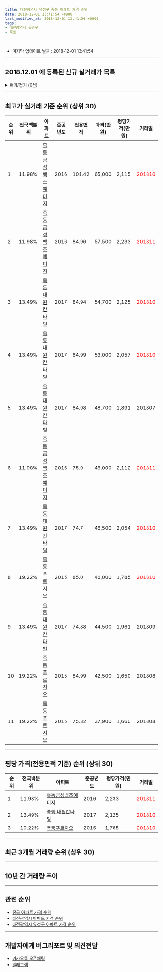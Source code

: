 ```yaml
---
title: 대전광역시 유성구 죽동 아파트 가격 순위
date: 2018-12-01 13:41:54 +0900
last_modified_at: 2018-12-01 13:41:54 +0900
tags:
- 대전광역시 유성구
- 죽동

---
```


* 마지막 업데이트 날짜 : 2018-12-01 13:41:54

---

## 2018.12.01 에 등록된 신규 실거래가 목록

<details>
<summary>펴기/접기 (0건)</summary>
<div markdown="1">

|아파트|전국백분위|준공년도|전용면적|가격(만원)|평당가격(만원)|거래일|
|---|---|---|---|---|---|---|
|없음|||||||


</div>
</details>

---

## 최고가 실거래 기준 순위 (상위 30)


|순위|전국백분위|아파트|준공년도|전용면적|가격(만원)|평당가격(만원)|거래일|
|---|---|---|---|---|---|---|---|
|1|11.98%|[죽동금성백조예미지](https://search.naver.com/search.naver?query=%EB%8C%80%EC%A0%84%EA%B4%91%EC%97%AD%EC%8B%9C+%EC%9C%A0%EC%84%B1%EA%B5%AC+%EC%A3%BD%EB%8F%99+%EC%A3%BD%EB%8F%99%EA%B8%88%EC%84%B1%EB%B0%B1%EC%A1%B0%EC%98%88%EB%AF%B8%EC%A7%80)|2016|101.42|65,000|2,115|<span style="color:red">201810</span>|
|2|11.98%|[죽동금성백조예미지](https://search.naver.com/search.naver?query=%EB%8C%80%EC%A0%84%EA%B4%91%EC%97%AD%EC%8B%9C+%EC%9C%A0%EC%84%B1%EA%B5%AC+%EC%A3%BD%EB%8F%99+%EC%A3%BD%EB%8F%99%EA%B8%88%EC%84%B1%EB%B0%B1%EC%A1%B0%EC%98%88%EB%AF%B8%EC%A7%80)|2016|84.96|57,500|2,233|<span style="color:red">201811</span>|
|3|13.49%|[죽동 대원칸타빌](https://search.naver.com/search.naver?query=%EB%8C%80%EC%A0%84%EA%B4%91%EC%97%AD%EC%8B%9C+%EC%9C%A0%EC%84%B1%EA%B5%AC+%EC%A3%BD%EB%8F%99+%EC%A3%BD%EB%8F%99+%EB%8C%80%EC%9B%90%EC%B9%B8%ED%83%80%EB%B9%8C)|2017|84.94|54,700|2,125|<span style="color:red">201810</span>|
|4|13.49%|[죽동 대원칸타빌](https://search.naver.com/search.naver?query=%EB%8C%80%EC%A0%84%EA%B4%91%EC%97%AD%EC%8B%9C+%EC%9C%A0%EC%84%B1%EA%B5%AC+%EC%A3%BD%EB%8F%99+%EC%A3%BD%EB%8F%99+%EB%8C%80%EC%9B%90%EC%B9%B8%ED%83%80%EB%B9%8C)|2017|84.99|53,000|2,057|<span style="color:red">201810</span>|
|5|13.49%|[죽동 대원칸타빌](https://search.naver.com/search.naver?query=%EB%8C%80%EC%A0%84%EA%B4%91%EC%97%AD%EC%8B%9C+%EC%9C%A0%EC%84%B1%EA%B5%AC+%EC%A3%BD%EB%8F%99+%EC%A3%BD%EB%8F%99+%EB%8C%80%EC%9B%90%EC%B9%B8%ED%83%80%EB%B9%8C)|2017|84.98|48,700|1,891|201807|
|6|11.98%|[죽동금성백조예미지](https://search.naver.com/search.naver?query=%EB%8C%80%EC%A0%84%EA%B4%91%EC%97%AD%EC%8B%9C+%EC%9C%A0%EC%84%B1%EA%B5%AC+%EC%A3%BD%EB%8F%99+%EC%A3%BD%EB%8F%99%EA%B8%88%EC%84%B1%EB%B0%B1%EC%A1%B0%EC%98%88%EB%AF%B8%EC%A7%80)|2016|75.0|48,000|2,112|<span style="color:red">201811</span>|
|7|13.49%|[죽동 대원칸타빌](https://search.naver.com/search.naver?query=%EB%8C%80%EC%A0%84%EA%B4%91%EC%97%AD%EC%8B%9C+%EC%9C%A0%EC%84%B1%EA%B5%AC+%EC%A3%BD%EB%8F%99+%EC%A3%BD%EB%8F%99+%EB%8C%80%EC%9B%90%EC%B9%B8%ED%83%80%EB%B9%8C)|2017|74.7|46,500|2,054|<span style="color:red">201810</span>|
|8|19.22%|[죽동푸르지오](https://search.naver.com/search.naver?query=%EB%8C%80%EC%A0%84%EA%B4%91%EC%97%AD%EC%8B%9C+%EC%9C%A0%EC%84%B1%EA%B5%AC+%EC%A3%BD%EB%8F%99+%EC%A3%BD%EB%8F%99%ED%91%B8%EB%A5%B4%EC%A7%80%EC%98%A4)|2015|85.0|46,000|1,785|<span style="color:red">201810</span>|
|9|13.49%|[죽동 대원칸타빌](https://search.naver.com/search.naver?query=%EB%8C%80%EC%A0%84%EA%B4%91%EC%97%AD%EC%8B%9C+%EC%9C%A0%EC%84%B1%EA%B5%AC+%EC%A3%BD%EB%8F%99+%EC%A3%BD%EB%8F%99+%EB%8C%80%EC%9B%90%EC%B9%B8%ED%83%80%EB%B9%8C)|2017|74.88|44,500|1,961|201809|
|10|19.22%|[죽동푸르지오](https://search.naver.com/search.naver?query=%EB%8C%80%EC%A0%84%EA%B4%91%EC%97%AD%EC%8B%9C+%EC%9C%A0%EC%84%B1%EA%B5%AC+%EC%A3%BD%EB%8F%99+%EC%A3%BD%EB%8F%99%ED%91%B8%EB%A5%B4%EC%A7%80%EC%98%A4)|2015|84.99|42,500|1,650|201808|
|11|19.22%|[죽동푸르지오](https://search.naver.com/search.naver?query=%EB%8C%80%EC%A0%84%EA%B4%91%EC%97%AD%EC%8B%9C+%EC%9C%A0%EC%84%B1%EA%B5%AC+%EC%A3%BD%EB%8F%99+%EC%A3%BD%EB%8F%99%ED%91%B8%EB%A5%B4%EC%A7%80%EC%98%A4)|2015|75.32|37,900|1,660|201808|


---

## 평당 가격(전용면적 기준) 순위 (상위 30)


|순위|전국백분위|아파트|준공년도|평당가격(만원)|거래일|
|---|---|---|---|---|---|
|1|11.98%|[죽동금성백조예미지](https://search.naver.com/search.naver?query=%EB%8C%80%EC%A0%84%EA%B4%91%EC%97%AD%EC%8B%9C+%EC%9C%A0%EC%84%B1%EA%B5%AC+%EC%A3%BD%EB%8F%99+%EC%A3%BD%EB%8F%99%EA%B8%88%EC%84%B1%EB%B0%B1%EC%A1%B0%EC%98%88%EB%AF%B8%EC%A7%80)|2016|2,233|<span style="color:red">201811</span>|
|2|13.49%|[죽동 대원칸타빌](https://search.naver.com/search.naver?query=%EB%8C%80%EC%A0%84%EA%B4%91%EC%97%AD%EC%8B%9C+%EC%9C%A0%EC%84%B1%EA%B5%AC+%EC%A3%BD%EB%8F%99+%EC%A3%BD%EB%8F%99+%EB%8C%80%EC%9B%90%EC%B9%B8%ED%83%80%EB%B9%8C)|2017|2,125|<span style="color:red">201810</span>|
|3|19.22%|[죽동푸르지오](https://search.naver.com/search.naver?query=%EB%8C%80%EC%A0%84%EA%B4%91%EC%97%AD%EC%8B%9C+%EC%9C%A0%EC%84%B1%EA%B5%AC+%EC%A3%BD%EB%8F%99+%EC%A3%BD%EB%8F%99%ED%91%B8%EB%A5%B4%EC%A7%80%EC%98%A4)|2015|1,785|<span style="color:red">201810</span>|


---

## 최근 3개월 거래량 순위 (상위 30)


<div style="width:100%;">
    <canvas id="deal_count_ranking" height="250"></canvas>
</div>


<script>
new Chart(document.getElementById("deal_count_ranking"), {
    type: 'horizontalBar',
    data: {
        labels: ['죽동금성백조예미지', '죽동 대원칸타빌', '죽동푸르지오'],
        datasets: [{
            label: '실거래 수',
            data: [11, 8, 5],
            borderColor: "rgba(255, 0, 128, 1)",
            backgroundColor: "rgba(255, 0, 128, 0.5)",
            fill: false,
        }]
    },
    options: {
        responsive: true,
        title: {
            display: true,
            text: '최근 3개월 거래량 순위'
        },
        tooltips: {
            mode: 'index',
            intersect: false,
            callbacks: {
                title: function(tooltipItems, data) {
                    return "실거래 수:";
                },
                label: function(tooltipItem, data) {
                    return data.labels[tooltipItem.index] + ": " + tooltipItem.xLabel;
                }
            }
        },
        hover: {
            mode: 'nearest',
            intersect: true
        },
        scales: {
            xAxes: [{
                display: true,
                scaleLabel: {
                    display: true,
                    labelString: '실거래 수'
                },
                ticks: {
                    suggestedMin: 0,
                }
            }],
            yAxes: [{
                display: true,
                ticks: {
                    autoSkip: false,
                    callback: function(value, index, values) {
                        if (value.length > 15)
                            return value.substr(0, 13) + "...";
                        else
                            return value;
                    }
                },
                scaleLabel: {
                    display: false,
                }
            }]
        }
    }
});

</script>


---

## 10년 간 거래량 추이


<div style="width:100%;">
    <canvas id="deal_progress" height="250"></canvas>
</div>

<script>
new Chart(document.getElementById("deal_progress"), {
    type: 'line',
    data: {
        labels: ['200812','200901','200902','200903','200904','200905','200906','200907','200908','200909','200910','200911','200912','201001','201002','201003','201004','201005','201006','201007','201008','201009','201010','201011','201012','201101','201102','201103','201104','201105','201106','201107','201108','201109','201110','201111','201112','201201','201202','201203','201204','201205','201206','201207','201208','201209','201210','201211','201212','201301','201302','201303','201304','201305','201306','201307','201308','201309','201310','201311','201312','201401','201402','201403','201404','201405','201406','201407','201408','201409','201410','201411','201412','201501','201502','201503','201504','201505','201506','201507','201508','201509','201510','201511','201512','201601','201602','201603','201604','201605','201606','201607','201608','201609','201610','201611','201612','201701','201702','201703','201704','201705','201706','201707','201708','201709','201710','201711','201712','201801','201802','201803','201804','201805','201806','201807','201808','201809','201810','201811','201812'],
        datasets: [{
            label: '실거래 수',
            pointRadius: 1,
            data: [0, 0, 0, 0, 0, 0, 0, 0, 0, 0, 0, 0, 0, 0, 0, 0, 0, 0, 0, 0, 0, 0, 0, 0, 0, 0, 0, 0, 0, 0, 0, 0, 0, 0, 0, 0, 0, 0, 0, 0, 0, 0, 0, 0, 0, 0, 0, 0, 0, 0, 0, 0, 0, 0, 0, 0, 0, 0, 0, 0, 0, 0, 0, 0, 0, 0, 0, 0, 0, 0, 0, 0, 0, 0, 0, 0, 0, 0, 0, 2, 0, 0, 0, 0, 0, 0, 1, 0, 1, 0, 1, 1, 3, 5, 2, 3, 3, 3, 2, 5, 3, 3, 4, 3, 10, 7, 9, 9, 13, 17, 12, 21, 10, 10, 6, 7, 37, 26, 19, 5, 0],
            borderColor: "rgba(255, 201, 14, 1)",
            backgroundColor: "rgba(255, 201, 14, 0.5)",
            fill: true,
        }]
    },
    options: {
        responsive: true,
        title: {
            display: true,
            text: '10년간 거래량 추이'
        },
        tooltips: {
            mode: 'index',
            intersect: false,
        },
        hover: {
            mode: 'nearest',
            intersect: true
        },
        scales: {
            xAxes: [{
                display: true,
                scaleLabel: {
                    display: true,
                    labelString: '년/월'
                }
            }],
            yAxes: [{
                display: true,
                ticks: {
                    suggestedMin: 0,
                },
                scaleLabel: {
                    display: true,
                    labelString: '실거래 수'
                }
            }]
        }
    }
});

</script>


---

## 관련 순위

- [전국 아파트 가격 순위](https://inasie.github.io/apt-ranking/전국)
- [대전광역시 아파트 가격 순위](https://inasie.github.io/apt-ranking/대전광역시)
- [대전광역시 유성구 아파트 가격 순위](https://inasie.github.io/apt-ranking/대전광역시-유성구)


---

## 개발자에게 버그리포트 및 의견전달

- [카카오톡 오픈채팅](https://open.kakao.com/o/gLJUAP4)
- [텔레그램](https://t.me/inasie)

